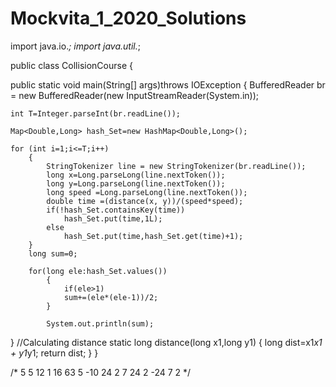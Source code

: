 # Mockvita_1_2020_Solutions


import java.io.*;
import java.util.*;

public class CollisionCourse {
    
public static void main(String[] args)throws IOException {
    BufferedReader br = new BufferedReader(new InputStreamReader(System.in));
 
    int T=Integer.parseInt(br.readLine());

    Map<Double,Long> hash_Set=new HashMap<Double,Long>();

    for (int i=1;i<=T;i++)
        { 
            StringTokenizer line = new StringTokenizer(br.readLine());
            long x=Long.parseLong(line.nextToken());
            long y=Long.parseLong(line.nextToken());
            long speed =Long.parseLong(line.nextToken());
            double time =(distance(x, y))/(speed*speed);
            if(!hash_Set.containsKey(time))
                hash_Set.put(time,1L);
            else
                hash_Set.put(time,hash_Set.get(time)+1);
        }
        long sum=0;
      
        for(long ele:hash_Set.values())
            {
                if(ele>1)
                sum+=(ele*(ele-1))/2;
            }
            
            System.out.println(sum);
        
}
//Calculating distance
static long distance(long x1,long y1)
{
    long dist=x1*x1 + y1*y1; 
    return dist;
}
}

/*
5
5 12 1
16 63 5
-10 24 2
7 24 2
-24 7 2
*/
